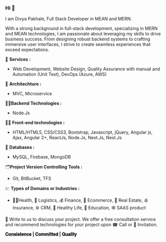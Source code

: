 ### Hi 👋

I am Divya Pakhale, Full Stack Developer in MEAN and MERN.

With a strong background in full-stack development, specializing in MERN and MEAN technologies, I am passionate about leveraging my skills to drive business success. From designing robust backend systems to crafting immersive user interfaces, I strive to create seamless experiences that exceed expectations.

🌈 **Services :**  
- Web Development, Website Design, Quality Assurance with manual and Automation (Unit Test), DevOps (Azure, AWS)

🧱 **Architechture :**
- MVC, Microservice

🧑‍💻**Backend Technologies :**
- Node.Js

🧑‍💻 **Front-end technologies :**
- HTML/HTML5, CSS/CSS3, Bootstrap, Javascript, jQuery, Angular js, Ajax, Angular 2+, ReactJs, Node.Js, Next.Js, Nest.Js

🛅 **Databases :**
- MySQL, Firebase, MongoDB

🗂️**Project Version Controlling Tools :**
- Git, BitBucket, TFS

💹 **Types of Domains or Industries :**
- 🧑‍⚕️Health, 🧊 Logistics, 💰 Finance, 🛒 Ecommerce, 👷 Real Estate, 🩸 Insurance, ⚙️ CRM, 🏃 Healthy Life, 📒 Education, 🕸️ SAAS product

📝 Write to us to discuss your project. We offer a free consultation service and recommend technologies for your project upon ☎ Call or 💬 Invitation.

**𝐂𝐨𝐧𝐬𝐢𝐬𝐭𝐞𝐧𝐜𝐞 | 𝐂𝐨𝐦𝐦𝐢𝐭𝐭𝐞𝐝 | 𝐐𝐮𝐚𝐥𝐢𝐭𝐲**

